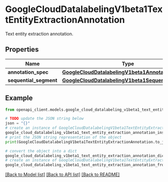 # GoogleCloudDatalabelingV1beta1TextEntityExtractionAnnotation

Text entity extraction annotation.

## Properties

Name | Type | Description | Notes
------------ | ------------- | ------------- | -------------
**annotation_spec** | [**GoogleCloudDatalabelingV1beta1AnnotationSpec**](GoogleCloudDatalabelingV1beta1AnnotationSpec.md) |  | [optional] 
**sequential_segment** | [**GoogleCloudDatalabelingV1beta1SequentialSegment**](GoogleCloudDatalabelingV1beta1SequentialSegment.md) |  | [optional] 

## Example

```python
from openapi_client.models.google_cloud_datalabeling_v1beta1_text_entity_extraction_annotation import GoogleCloudDatalabelingV1beta1TextEntityExtractionAnnotation

# TODO update the JSON string below
json = "{}"
# create an instance of GoogleCloudDatalabelingV1beta1TextEntityExtractionAnnotation from a JSON string
google_cloud_datalabeling_v1beta1_text_entity_extraction_annotation_instance = GoogleCloudDatalabelingV1beta1TextEntityExtractionAnnotation.from_json(json)
# print the JSON string representation of the object
print(GoogleCloudDatalabelingV1beta1TextEntityExtractionAnnotation.to_json())

# convert the object into a dict
google_cloud_datalabeling_v1beta1_text_entity_extraction_annotation_dict = google_cloud_datalabeling_v1beta1_text_entity_extraction_annotation_instance.to_dict()
# create an instance of GoogleCloudDatalabelingV1beta1TextEntityExtractionAnnotation from a dict
google_cloud_datalabeling_v1beta1_text_entity_extraction_annotation_from_dict = GoogleCloudDatalabelingV1beta1TextEntityExtractionAnnotation.from_dict(google_cloud_datalabeling_v1beta1_text_entity_extraction_annotation_dict)
```
[[Back to Model list]](../README.md#documentation-for-models) [[Back to API list]](../README.md#documentation-for-api-endpoints) [[Back to README]](../README.md)


